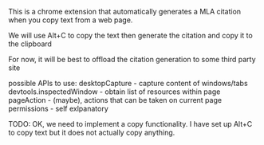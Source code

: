 This is a chrome extension that automatically generates a MLA citation when you copy text from a web page.

We will use Alt+C to copy the text then generate the citation and copy it to the clipboard

For now, it will be best to offload the citation generation to some third party site

possible APIs to use:
desktopCapture - capture content of windows/tabs
devtools.inspectedWindow - obtain list of resources within page
pageAction - (maybe), actions that can be taken on current page
permissions - self exlpanatory

TODO:
OK, we need to implement a copy functionality. I have set up Alt+C to copy text but it does not actually copy anything.
